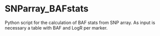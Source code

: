 # SNParray_BAFstats
Python script for the calculation of BAF stats from SNP array. As input is necessary a table with BAF and LogR per marker.
